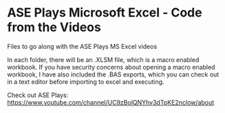 # ASE Plays Microsoft Excel - Code from the Videos
Files to go along with the ASE Plays MS Excel videos

In each folder, there will be an .XLSM file, which is a macro enabled workbook. If you have security concerns about opening a macro enabled workbook, I have also included the .BAS exports, which you can check out in a text editor before importing to excel and executing.

Check out ASE Plays: https://www.youtube.com/channel/UC9zBolQNYhv3dTpKE2nclow/about
